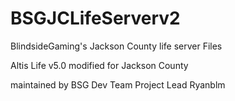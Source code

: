 # BSGJCLifeServerv2
BlindsideGaming's Jackson County life server Files

Altis Life v5.0 modified for Jackson County

maintained by BSG Dev Team
Project Lead Ryanblm
